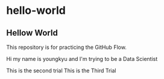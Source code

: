 # hello-world
## Hellow World
This repository is for practicing the GitHub Flow.

Hi my name is youngkyu and I'm trying to be a Data Scientist

This is the second trial 
This is the Third Trial
